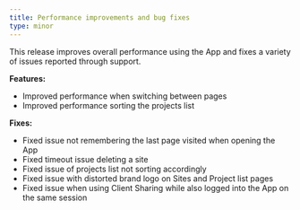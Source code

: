 ```yaml
---
title: Performance improvements and bug fixes
type: minor
---
```


This release improves overall performance using the App and fixes a variety of issues reported through support.

**Features:**

* Improved performance when switching between pages
* Improved performance sorting the projects list

**Fixes:**

* Fixed issue not remembering the last page visited when opening the App
* Fixed timeout issue deleting a site
* Fixed issue of projects list not sorting accordingly
* Fixed issue with distorted brand logo on Sites and Project list pages
* Fixed issue when using Client Sharing while also logged into the App on the same session
